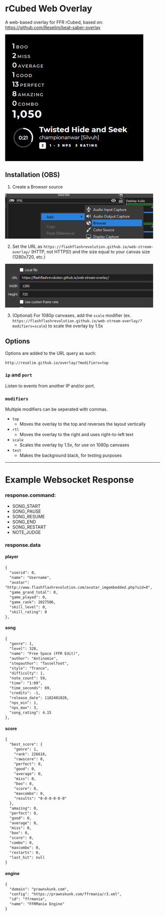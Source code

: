 # rCubed Web Overlay

A web-based overlay for FFR rCubed, based on: https://github.com/Reselim/beat-saber-overlay

![preview](/images/preview.png?raw=true)

## Installation (OBS)

1. Create a Browser source

![browser_source](/images/browser_source.png?raw=true)

2. Set the URL as `https://flashflashrevolution.github.io/web-stream-overlay/` (HTTP, not HTTPS!) and the size equal to your canvas size (1280x720, etc.)

![browser_url](/images/browser_url.png?raw=true)

3. (Optional) For 1080p canvases, add the `scale` modifier (ex. `https://flashflashrevolution.github.io/web-stream-overlay/?modifiers=scale`) to scale the overlay by 1.5x

## Options

Options are added to the URL query as such:

```
http://reselim.github.io/overlay/?modifiers=top
```

### `ip` and `port`

Listen to events from another IP and/or port.

### `modifiers`

Multiple modifiers can be seperated with commas.

- `top`
	* Moves the overlay to the top and reverses the layout vertically
- `rtl`
	* Moves the overlay to the right and uses right-to-left text
- `scale`
	* Scales the overlay by 1.5x, for use on 1080p canvases
- `test`
	* Makes the background black, for testing purposes

---

# Example Websocket Response
### response.command:
 - SONG_START
 - SONG_PAUSE
 - SONG_RESUME
 - SONG_END
 - SONG_RESTART
 - NOTE_JUDGE

### response.data
#### player
	{
	  "userid": 0,
	  "name": "Username",
	  "avatar": "http://www.flashflashrevolution.com/avatar_imgembedded.php?uid=0",
	  "game_grand_total": 0,
	  "game_played": 0,
	  "game_rank": 2027506,
	  "skill_level": 0,
	  "skill_rating": 0
	},
#### song
	{
	  "genre": 1,
	  "level": 328,
	  "name": "Free Space (FFR Edit)",
	  "author": "Antinomie",
	  "stepauthor": "Tasselfoot",
	  "style": "Trance",
	  "difficulty": 1,
	  "note_count": 59,
	  "time": "1:09",
	  "time_seconds": 69,
	  "credits": -1,
	  "release_date": 1182401028,
	  "nps_min": 1,
	  "nps_max": 3,
	  "song_rating": 4.15
	},
	
#### score
	{
	  "best_score": {
	    "genre": 1,
	    "rank": 226618,
	    "rawscore": 0,
	    "perfect": 0,
	    "good": 0,
	    "average": 0,
	    "miss": 0,
	    "boo": 0,
	    "score": 0,
	    "maxcombo": 0,
	    "results": "0-0-0-0-0-0"
	  },
	  "amazing": 0,
	  "perfect": 0,
	  "good": 0,
	  "average": 0,
	  "miss": 0,
	  "boo": 0,
	  "score": 0,
	  "combo": 0,
	  "maxcombo": 0,
	  "restarts": 0,
	  "last_hit": null
	}
#### engine
	{
	  "domain": "prawnskunk.com",
	  "config": "https://prawnskunk.com/ffrmania/r3.xml",
	  "id": "ffrmania",
	  "name": "FFRMania Engine"
	}
